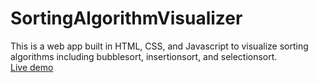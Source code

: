 # SortingAlgorithmVisualizer
This is a web app built in HTML, CSS, and Javascript to visualize sorting algorithms including bubblesort, insertionsort, and selectionsort.
</br>[Live demo](https://zacharykollar.github.io/SortingAlgorithmVisualizer/)

